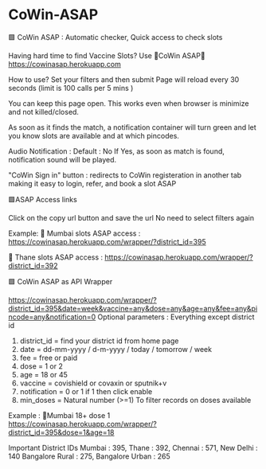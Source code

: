 # CoWin-ASAP
🟩 CoWin ASAP : Automatic checker, Quick access to check slots

Having hard time to find Vaccine Slots? 
Use 🔶CoWin ASAP🔶
https://cowinasap.herokuapp.com

 How to use? 
Set your filters and then submit 
Page will reload every 30 seconds (limit is 100 calls per 5 mins )

You can keep this page open.
This works even when browser is minimize and not killed/closed.

As soon as it finds the match, a notification container will turn green and let you know slots are available and at which pincodes.

Audio Notification :
Default : No
If Yes, as soon as match is found, notification sound will be played.


"CoWin Sign in" button : redirects to CoWin registeration in another tab making it easy to login, refer, and book a slot ASAP



🟩ASAP Access links

Click on the copy url button and save the url 
 No need to select filters again 

Example:
🔸 Mumbai slots ASAP access : https://cowinasap.herokuapp.com/wrapper/?district_id=395

🔸 Thane slots ASAP access : https://cowinasap.herokuapp.com/wrapper/?district_id=392


 🟩 CoWin ASAP as API Wrapper 

https://cowinasap.herokuapp.com/wrapper/?district_id=395&date=week&vaccine=any&dose=any&age=any&fee=any&pincode=any&notification=0
Optional parameters :
Everything except district id 


 1. district_id = find your district id from home page
 2. date = dd-mm-yyyy / d-m-yyyy / today / tomorrow / week  
 3. fee = free or paid
 4. dose = 1 or 2
 5. age = 18 or 45
 6. vaccine = covishield or covaxin or sputnik+v
 7. notification = 0 or 1   if 1 then click enable 
 8. min_doses = Natural number (>=1) To filter records on doses available

Example : 
🔸Mumbai 18+  dose 1
https://cowinasap.herokuapp.com/wrapper/?district_id=395&dose=1&age=18



Important District IDs
Mumbai : 395, 
Thane     : 392, 
Chennai   : 571,
New Delhi : 140
Bangalore Rural : 275, 
Bangalore  Urban : 265
